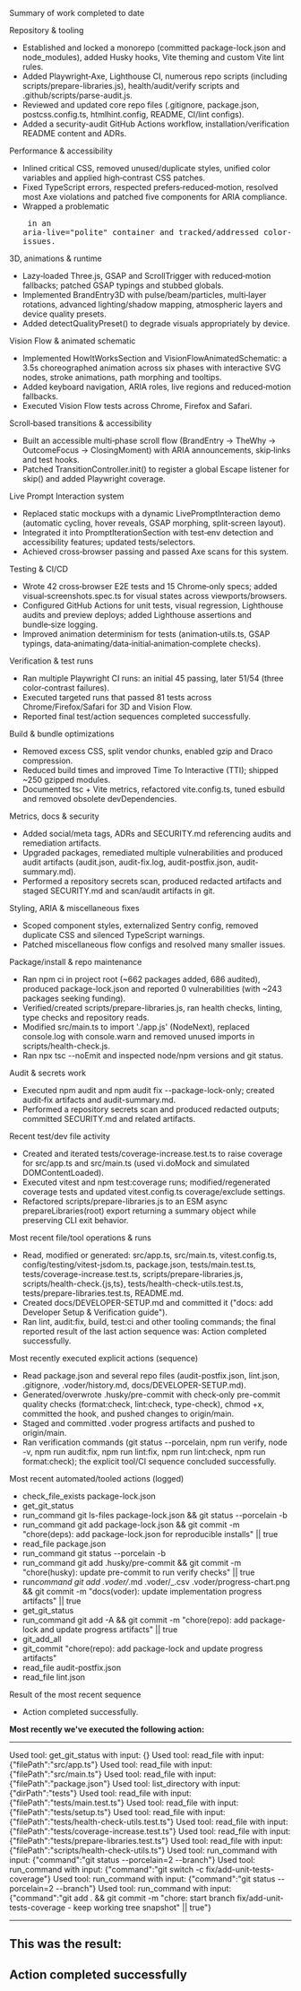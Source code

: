 Summary of work completed to date

Repository & tooling

- Established and locked a monorepo (committed package-lock.json and node_modules), added Husky hooks, Vite theming and custom Vite lint rules.
- Added Playwright‑Axe, Lighthouse CI, numerous repo scripts (including scripts/prepare-libraries.js), health/audit/verify scripts and .github/scripts/parse-audit.js.
- Reviewed and updated core repo files (.gitignore, package.json, postcss.config.ts, htmlhint.config, README, CI/lint configs).
- Added a security-audit GitHub Actions workflow, installation/verification README content and ADRs.

Performance & accessibility

- Inlined critical CSS, removed unused/duplicate styles, unified color variables and applied high‑contrast CSS patches.
- Fixed TypeScript errors, respected prefers‑reduced‑motion, resolved most Axe violations and patched five components for ARIA compliance.
- Wrapped a problematic <pre class="prompt-content"> in an aria-live="polite" container and tracked/addressed color‑contrast issues.

3D, animations & runtime

- Lazy‑loaded Three.js, GSAP and ScrollTrigger with reduced‑motion fallbacks; patched GSAP typings and stubbed globals.
- Implemented BrandEntry3D with pulse/beam/particles, multi‑layer rotations, advanced lighting/shadow mapping, atmospheric layers and device quality presets.
- Added detectQualityPreset() to degrade visuals appropriately by device.

Vision Flow & animated schematic

- Implemented HowItWorksSection and VisionFlowAnimatedSchematic: a 3.5s choreographed animation across six phases with interactive SVG nodes, stroke animations, path morphing and tooltips.
- Added keyboard navigation, ARIA roles, live regions and reduced‑motion fallbacks.
- Executed Vision Flow tests across Chrome, Firefox and Safari.

Scroll‑based transitions & accessibility

- Built an accessible multi‑phase scroll flow (BrandEntry → TheWhy → OutcomeFocus → ClosingMoment) with ARIA announcements, skip‑links and test hooks.
- Patched TransitionController.init() to register a global Escape listener for skip() and added Playwright coverage.

Live Prompt Interaction system

- Replaced static mockups with a dynamic LivePromptInteraction demo (automatic cycling, hover reveals, GSAP morphing, split‑screen layout).
- Integrated it into PromptIterationSection with test‑env detection and accessibility features; updated tests/selectors.
- Achieved cross‑browser passing and passed Axe scans for this system.

Testing & CI/CD

- Wrote 42 cross‑browser E2E tests and 15 Chrome‑only specs; added visual‑screenshots.spec.ts for visual states across viewports/browsers.
- Configured GitHub Actions for unit tests, visual regression, Lighthouse audits and preview deploys; added Lighthouse assertions and bundle‑size logging.
- Improved animation determinism for tests (animation‑utils.ts, GSAP typings, data‑animating/data‑initial‑animation‑complete checks).

Verification & test runs

- Ran multiple Playwright CI runs: an initial 45 passing, later 51/54 (three color‑contrast failures).
- Executed targeted runs that passed 81 tests across Chrome/Firefox/Safari for 3D and Vision Flow.
- Reported final test/action sequences completed successfully.

Build & bundle optimizations

- Removed excess CSS, split vendor chunks, enabled gzip and Draco compression.
- Reduced build times and improved Time To Interactive (TTI); shipped ~250 gzipped modules.
- Documented tsc + Vite metrics, refactored vite.config.ts, tuned esbuild and removed obsolete devDependencies.

Metrics, docs & security

- Added social/meta tags, ADRs and SECURITY.md referencing audits and remediation artifacts.
- Upgraded packages, remediated multiple vulnerabilities and produced audit artifacts (audit.json, audit-fix.log, audit-postfix.json, audit-summary.md).
- Performed a repository secrets scan, produced redacted artifacts and staged SECURITY.md and scan/audit artifacts in git.

Styling, ARIA & miscellaneous fixes

- Scoped component styles, externalized Sentry config, removed duplicate CSS and silenced TypeScript warnings.
- Patched miscellaneous flow configs and resolved many smaller issues.

Package/install & repo maintenance

- Ran npm ci in project root (~662 packages added, 686 audited), produced package-lock.json and reported 0 vulnerabilities (with ~243 packages seeking funding).
- Verified/created scripts/prepare-libraries.js, ran health checks, linting, type checks and repository reads.
- Modified src/main.ts to import './app.js' (NodeNext), replaced console.log with console.warn and removed unused imports in scripts/health-check.js.
- Ran npx tsc --noEmit and inspected node/npm versions and git status.

Audit & secrets work

- Executed npm audit and npm audit fix --package-lock-only; created audit‑fix artifacts and audit-summary.md.
- Performed a repository secrets scan and produced redacted outputs; committed SECURITY.md and related artifacts.

Recent test/dev file activity

- Created and iterated tests/coverage-increase.test.ts to raise coverage for src/app.ts and src/main.ts (used vi.doMock and simulated DOMContentLoaded).
- Executed vitest and npm test:coverage runs; modified/regenerated coverage tests and updated vitest.config.ts coverage/exclude settings.
- Refactored scripts/prepare-libraries.js to an ESM async prepareLibraries(root) export returning a summary object while preserving CLI exit behavior.

Most recent file/tool operations & runs

- Read, modified or generated: src/app.ts, src/main.ts, vitest.config.ts, config/testing/vitest-jsdom.ts, package.json, tests/main.test.ts, tests/coverage-increase.test.ts, scripts/prepare-libraries.js, scripts/health-check.{js,ts}, tests/health-check-utils.test.ts, tests/prepare-libraries.test.ts, README.md.
- Created docs/DEVELOPER-SETUP.md and committed it ("docs: add Developer Setup & Verification guide").
- Ran lint, audit:fix, build, test:ci and other tooling commands; the final reported result of the last action sequence was: Action completed successfully.

Most recently executed explicit actions (sequence)

- Read package.json and several repo files (audit-postfix.json, lint.json, .gitignore, .voder/history.md, docs/DEVELOPER-SETUP.md).
- Generated/overwrote .husky/pre-commit with check‑only pre-commit quality checks (format:check, lint:check, type-check), chmod +x, committed the hook, and pushed changes to origin/main.
- Staged and committed .voder progress artifacts and pushed to origin/main.
- Ran verification commands (git status --porcelain, npm run verify, node -v, npm run audit:fix, npm run lint:fix, npm run lint:check, npm run format:check); the explicit tool/CI sequence concluded successfully.

Most recent automated/tooled actions (logged)

- check_file_exists package-lock.json
- get_git_status
- run_command git ls-files package-lock.json && git status --porcelain -b
- run_command git add package-lock.json && git commit -m "chore(deps): add package-lock.json for reproducible installs" || true
- read_file package.json
- run_command git status --porcelain -b
- run_command git add .husky/pre-commit && git commit -m "chore(husky): update pre-commit to run verify checks" || true
- run*command git add .voder/*.md .voder/\_.csv .voder/progress-chart.png && git commit -m "docs(voder): update implementation progress artifacts" || true
- get_git_status
- run_command git add -A && git commit -m "chore(repo): add package-lock and update progress artifacts" || true
- git_add_all
- git_commit "chore(repo): add package-lock and update progress artifacts"
- read_file audit-postfix.json
- read_file lint.json

Result of the most recent sequence

- Action completed successfully.

**Most recently we've executed the following action:**

---

Used tool: get_git_status with input: {}
Used tool: read_file with input: {"filePath":"src/app.ts"}
Used tool: read_file with input: {"filePath":"src/main.ts"}
Used tool: read_file with input: {"filePath":"package.json"}
Used tool: list_directory with input: {"dirPath":"tests"}
Used tool: read_file with input: {"filePath":"tests/main.test.ts"}
Used tool: read_file with input: {"filePath":"tests/setup.ts"}
Used tool: read_file with input: {"filePath":"tests/health-check-utils.test.ts"}
Used tool: read_file with input: {"filePath":"tests/coverage-increase.test.ts"}
Used tool: read_file with input: {"filePath":"tests/prepare-libraries.test.ts"}
Used tool: read_file with input: {"filePath":"scripts/health-check-utils.ts"}
Used tool: run_command with input: {"command":"git status --porcelain=2 --branch"}
Used tool: run_command with input: {"command":"git switch -c fix/add-unit-tests-coverage"}
Used tool: run_command with input: {"command":"git status --porcelain=2 --branch"}
Used tool: run_command with input: {"command":"git add . && git commit -m \"chore: start branch fix/add-unit-tests-coverage - keep working tree snapshot\" || true"}

---

## **This was the result:**

## Action completed successfully
